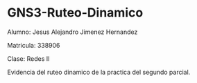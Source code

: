 # GNS3-Ruteo-Dinamico
Alumno: Jesus Alejandro Jimenez Hernandez

Matricula: 338906

Clase: Redes II

Evidencia del ruteo dinamico de la practica del segundo parcial.
